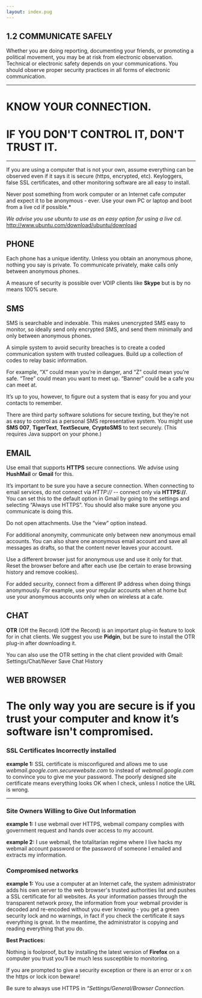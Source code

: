 ```yaml
---
layout: index.pug
---
```


## 1.2 COMMUNICATE SAFELY

Whether you are doing reporting, documenting your friends, or promoting a political movement, you may be at risk from electronic observation. Technical or electronic safety depends on your communications. You should observe proper security practices in all forms of electronic communication.

---

# KNOW YOUR CONNECTION.

# IF YOU DON'T CONTROL IT, DON'T TRUST IT.

---

If you are using a computer that is not your own, assume everything can be observed even if it says it is secure (https, encrypted, etc). Keyloggers, false SSL certificates, and other monitoring software are all easy to install.

Never post something from work computer or an Internet cafe computer and expect it to be anonymous - ever. Use your own PC or laptop and boot from a live cd if possible.*

*We advise you use ubuntu to use as an easy option for using a live cd.*
http://www.ubuntu.com/download/ubuntu/download

## PHONE

Each phone has a unique identity. Unless you obtain an anonymous phone, nothing you say is private. To communicate privately, make calls only between anonymous phones.

A measure of security is possible over VOIP clients like **Skype** but is by no means 100% secure.

## SMS

SMS is searchable and indexable. This makes unencrypted SMS easy to monitor, so ideally send only encrypted SMS, and send them minimally and only between anonymous phones.

A simple system to avoid security breaches is to create a coded communication system with trusted colleagues. Build up a collection of codes to relay basic information.

For example, “X” could mean you’re in danger, and “Z” could mean you’re safe. “Tree” could mean you want to meet up. “Banner” could be a cafe you can meet at.

It’s up to you, however, to figure out a system that is easy for you and your contacts to remember.

There are third party software solutions for secure texting, but they’re not as easy to control as a personal SMS representative system. You might use **SMS 007**, **TigerText**, **TextSecure**, **CryptoSMS** to text securely. (This requires Java support on your phone.)

## EMAIL

Use email that supports **HTTPS** secure connections. We advise using **HushMail** or **Gmail** for this.

It’s important to be sure you have a secure connection. When connecting to email services, do not connect via *HTTP://* -- connect only via **HTTPS://**. You can set this to the default option in Gmail by going to the settings and selecting “Always use HTTPS”. You should also make sure anyone you communicate is doing this.

Do not open attachments. Use the “view” option instead.

For additional anonymity, communicate only between new anonymous email accounts. You can also share one anonymous email account and save all messages as drafts, so that the content never leaves your account.

Use a different browser just for anonymous use and use it only for that. Reset the browser before and after each use (be certain to erase browsing history and remove cookies).

For added security, connect from a different IP address when doing things anonymously. For example, use your regular accounts when at home but use your anonymous accounts only when on wireless at a cafe.

## CHAT

**OTR** (Off the Record) (Off the Record) is an important plug-in feature to look for in chat clients. We suggest you use **Pidgin**, but be sure to install the OTR plug-in after downloading it.

You can also use the OTR setting in the chat client provided with Gmail: Settings/Chat/Never Save Chat History

## WEB BROWSER

# The only way you are secure is if you trust your computer and know it’s software isn't compromised.

### SSL Certificates Incorrectly installed


**example 1:** SSL certificate is misconfigured and allows me to use *webmail.google.com.securewebsite.com* to instead of *webmail.google.com* to convince you to give me your password. The poorly designed site certificate means everything looks OK when I check, unless I notice the URL is wrong.

---

### Site Owners Willing to Give Out Information

**example 1:** I use webmail over HTTPS, webmail company complies with government request and hands over access to my account.

**example 2:** I use webmail, the totalitarian regime where I live hacks my webmail account password or the password of someone I emailed and extracts my information.

### Compromised networks

**example 1:** You use a computer at an Internet cafe, the system administrator adds his own server to the web browser's trusted authorities list and pushes a SSL certificate for all websites. As your information passes through the transparent network proxy, the information from your webmail provider is decoded and re-encoded without you ever knowing - you get a green security lock and no warnings, in fact if you check the certificate it says everything is great. In the meantime, the administrator is copying and reading everything that you do.

**Best Practices:**

Nothing is foolproof, but by installing the latest version of **Firefox** on a computer you trust you’ll be much less susceptible to monitoring.

If you are prompted to give a security exception or there is an error or x on the https or lock icon beware!

Be sure to always use HTTPS in *“Settings/General/Browser Connection.*

